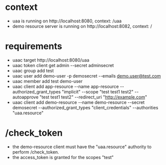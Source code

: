 # context
* uaa is running on http://localhost:8080, context: /uaa
* demo resource server is running on http://localhost:8082, context: /

# requirements

* uaac target http://localhost:8080/uaa
* uaac token client get admin --secret adminsecret
* uaac group add test
* uaac user add demo-user -p demosecret --emails demo.user@test.com
* uaac member add test demo-user
* uaac client add app-resource --name app-resource --authorized_grant_types "implicit" --scope "test test1 test2" --autoapprove "test test1 test2" --redirect_uri "http://example.com"
* uaac client add demo-resource --name demo-resource --secret demosecret --authorized_grant_types "client_credentials" --authorities "uaa.resource"

# /check_token

* the demo-resource client must have the "uaa.resource" authority to perform /check_token.
* the access_token is granted for the scopes "test"